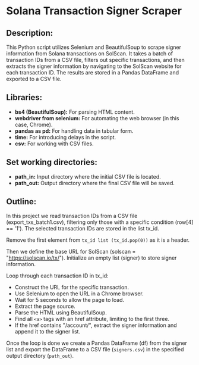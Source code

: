# Solana Transaction Signer Scraper

## Description:

This Python script utilizes Selenium and BeautifulSoup to scrape signer information from Solana transactions on SolScan. It takes a batch of transaction IDs from a CSV file, filters out specific transactions, and then extracts the signer information by navigating to the SolScan website for each transaction ID. The results are stored in a Pandas DataFrame and exported to a CSV file.


## Libraries:

- **bs4 (BeautifulSoup):** For parsing HTML content.
- **webdriver from selenium:** For automating the web browser (in this case, Chrome).
- **pandas as pd:** For handling data in tabular form.
- **time:** For introducing delays in the script.
- **csv:** For working with CSV files.

## Set working directories:

- **path_in:** Input directory where the initial CSV file is located.
- **path_out:** Output directory where the final CSV file will be saved.

## Outline:

In this project we read transaction IDs from a CSV file (export_txs_batch1.csv), filtering only those with a specific condition (row[4] == '1'). The selected transaction IDs are stored in the list tx_id.

Remove the first element from `tx_id list (tx_id.pop(0))` as it is a header.

Then we define the base URL for SolScan (solscan = "https://solscan.io/tx/"). Initialize an empty list (signer) to store signer information.

Loop through each transaction ID in tx_id:
- Construct the URL for the specific transaction.
- Use Selenium to open the URL in a Chrome browser.
- Wait for 5 seconds to allow the page to load.
- Extract the page source.
- Parse the HTML using BeautifulSoup.
- Find all `<a>` tags with an href attribute, limiting to the first three.
- If the href contains "/account/", extract the signer information and append it to the signer list.

Once the loop is done we create a Pandas DataFrame (df) from the signer list and export the DataFrame to a CSV file (`signers.csv`) in the specified output directory (`path_out`). 
